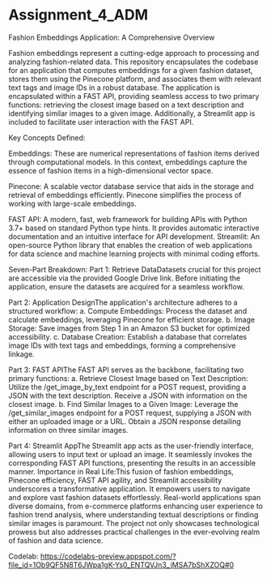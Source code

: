 # Assignment_4_ADM

 
Fashion Embeddings Application: A Comprehensive Overview

Fashion embeddings represent a cutting-edge approach to processing and analyzing fashion-related data. This repository encapsulates the codebase for an application that computes embeddings for a given fashion dataset, stores them using the Pinecone platform, and associates them with relevant text tags and image IDs in a robust database. The application is encapsulated within a FAST API, providing seamless access to two primary functions: retrieving the closest image based on a text description and identifying similar images to a given image. Additionally, a Streamlit app is included to facilitate user interaction with the FAST API.

Key Concepts Defined:

Embeddings: These are numerical representations of fashion items derived through computational models. In this context, embeddings capture the essence of fashion items in a high-dimensional vector space.

Pinecone: A scalable vector database service that aids in the storage and retrieval of embeddings efficiently. Pinecone simplifies the process of working with large-scale embeddings.

FAST API: A modern, fast, web framework for building APIs with Python 3.7+ based on standard Python type hints. It provides automatic interactive documentation and an intuitive interface for API development.
Streamlit: An open-source Python library that enables the creation of web applications for data science and machine learning projects with minimal coding efforts.

Seven-Part Breakdown:
Part 1: Retrieve DataDatasets crucial for this project are accessible via the provided Google Drive link. Before initiating the application, ensure the datasets are acquired for a seamless workflow.

Part 2: Application DesignThe application's architecture adheres to a structured workflow:
a. Compute Embeddings: Process the dataset and calculate embeddings, leveraging Pinecone for efficient storage.
b. Image Storage: Save images from Step 1 in an Amazon S3 bucket for optimized accessibility.
c. Database Creation: Establish a database that correlates image IDs with text tags and embeddings, forming a comprehensive linkage.

Part 3: FAST APIThe FAST API serves as the backbone, facilitating two primary functions:
a. Retrieve Closest Image based on Text Description: Utilize the /get_image_by_text endpoint for a POST request, providing a JSON with the text description. Receive a JSON with information on the closest image.
b. Find Similar Images to a Given Image: Leverage the /get_similar_images endpoint for a POST request, supplying a JSON with either an uploaded image or a URL. Obtain a JSON response detailing information on three similar images.

Part 4: Streamlit AppThe Streamlit app acts as the user-friendly interface, allowing users to input text or upload an image. It seamlessly invokes the corresponding FAST API functions, presenting the results in an accessible manner.
Importance in Real Life:This fusion of fashion embeddings, Pinecone efficiency, FAST API agility, and Streamlit accessibility underscores a transformative application. It empowers users to navigate and explore vast fashion datasets effortlessly. Real-world applications span diverse domains, from e-commerce platforms enhancing user experience to fashion trend analysis, where understanding textual descriptions or finding similar images is paramount. The project not only showcases technological prowess but also addresses practical challenges in the ever-evolving realm of fashion and data science.

Codelab: https://codelabs-preview.appspot.com/?file_id=1Ob9QF5N8T6JWpa1gK-Ys0_ENTQVJn3_jMSA7bShXZOQ#0

